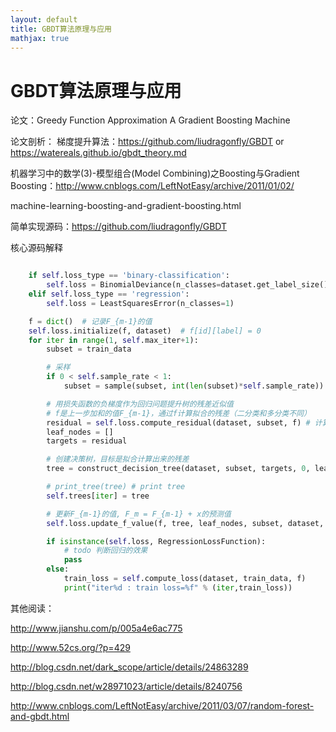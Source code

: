 ```yaml
---
layout: default
title: GBDT算法原理与应用
mathjax: true
---
```


# GBDT算法原理与应用

论文：Greedy Function Approximation A Gradient Boosting Machine

论文剖析：
梯度提升算法：https://github.com/liudragonfly/GBDT or https://watereals.github.io/gbdt_theory.md

机器学习中的数学(3)-模型组合(Model Combining)之Boosting与Gradient Boosting：http://www.cnblogs.com/LeftNotEasy/archive/2011/01/02/

machine-learning-boosting-and-gradient-boosting.html

简单实现源码：https://github.com/liudragonfly/GBDT

核心源码解释

```python

    if self.loss_type == 'binary-classification':
        self.loss = BinomialDeviance(n_classes=dataset.get_label_size())
    elif self.loss_type == 'regression':
        self.loss = LeastSquaresError(n_classes=1)

    f = dict()  # 记录F_{m-1}的值
    self.loss.initialize(f, dataset)  # f[id][label] = 0
    for iter in range(1, self.max_iter+1):
        subset = train_data

        # 采样
        if 0 < self.sample_rate < 1:
            subset = sample(subset, int(len(subset)*self.sample_rate))

        # 用损失函数的负梯度作为回归问题提升树的残差近似值
        # f是上一步加和的值F_{m-1}，通过f计算拟合的残差（二分类和多分类不同）
        residual = self.loss.compute_residual(dataset, subset, f) # 计算负梯度作为残差
        leaf_nodes = []
        targets = residual

        # 创建决策树，目标是拟合计算出来的残差
        tree = construct_decision_tree(dataset, subset, targets, 0, leaf_nodes, self.max_depth, self.loss, self.split_points)

        # print_tree(tree) # print tree
        self.trees[iter] = tree

        # 更新F_{m-1}的值, F_m = F_{m-1} + x的预测值
        self.loss.update_f_value(f, tree, leaf_nodes, subset, dataset, self.learn_rate)

        if isinstance(self.loss, RegressionLossFunction):
            # todo 判断回归的效果
            pass
        else:
            train_loss = self.compute_loss(dataset, train_data, f)
            print("iter%d : train loss=%f" % (iter,train_loss))
```

其他阅读：

http://www.jianshu.com/p/005a4e6ac775

http://www.52cs.org/?p=429

http://blog.csdn.net/dark_scope/article/details/24863289

http://blog.csdn.net/w28971023/article/details/8240756

http://www.cnblogs.com/LeftNotEasy/archive/2011/03/07/random-forest-and-gbdt.html